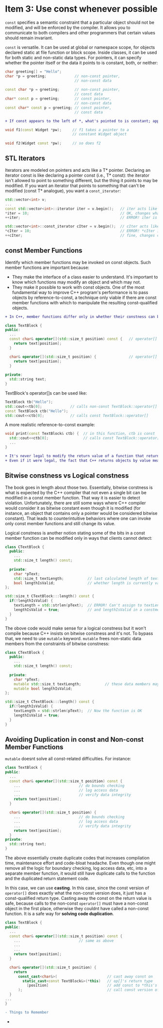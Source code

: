 # Item 3: Use const whenever possible
`const` specifies a semantic constraint that a particular object should not be modified, and will be enforced by the compiler. It allows you to communicate to both compilers and other programmers that certain values should remain invariant. 

`const` is versatile. It can be used at global or namespace scope, for objects declared static at file function or block scope. Inside classes, it can be used for both static and non-static data types. For pointers, it can specify whether the pointer itself or the data it points to is constant, both, or neither: 

```C++
char greeting[] = "Hello"; 
char *p = greeting;             // non-const pointer,
                                // non-const data
                          
const char *p = greeting;       // non-const pointer,
                                // const data
char* const p = greeting;       // const pointer, 
                                // non-const data
const char* const p = greeting; // const pointer, 
                                // const data

```
```diff
+ If const appears to the left of *, what's pointed to is constant; appears to the right of *, the pointer is constant. 
```

```C++
void f1(const Widget *pw);     // f1 takes a pointer to a 
                               // constant Widget object 
                               
void f2(Widget const *pw);     // so does f2
```

## STL Iterators

Iterators are modeled on pointers and acts like a T* pointer. Declaring an iterator const is like declaring a pointer const (i.e., T* const): the iterator isn't allowed to point to something different, but the thing it points to may be modified. If you want an iterator that points to something that can't be modified (const T* analogue), you want a `const_iterator`: 

```C++
std::vector<int> v; 
...
const std::vector<int>::iterator iter = v.begin();   // iter acts like a T* const
*iter = 10;                                          // OK, changes what iter points to
++iter;                                              // ERROR! iter is const

std::vector<int>::const_iterator cIter = v.begin();  // cIter acts like const T*
*cIter = 10;                                         // ERROR! *cIter is const 
++cIter;                                             // fine, changes cIter
```

## const Member Functions
Identify which member functions may be invoked on const objects. Such member functions are important because: 
* They make the interface of a class easier to understand. It's important to know which functions may modify an object and which may not. 
* They make it possible to work with const objects. One of the most fundamental way to improve C++ program's performance is to pass objects by reference-to-const, a technique only viable if there are const member functions with which to manipulate the resulting const-qualified objects. 

```diff
+ In C++, member functions differ only in whether their constness can be overloaded. 
```

```C++
class TextBlock {
public: 
  ...
  const char& operator[](std::size_t position) const {   // operator[] for const objects
    return text[position]; 
  }                         

  char& operator[](std::size_t position) {               // operator[] for non-const objects
    return text[position];
  }
  
private:
  std::string text; 
}

```
TextBlock's operator[]s can be used like: 
```C++
TextBlock tb("Hello");        
std::cout<<tb[0];             // calls non-const TextBlock::operator[]
const TextBlock ctb("Hello");
std::cout<<ctb[0];            // calls const TextBlock::operator[]
```
A more realistic reference-to-const example: 
```C++
void print(const TextBlock& ctb) {  // in this function, ctb is const
  std::cout<<ctb[0];                // calls const TextBlock::operator[]
  ...
}
```
```diff
+ It's never legal to modify the return value of a function that returns a build-in type. 
+ Even if it were legal, the fact that C++ returns objects by value means that a copy of value is modified, not the value itself. 
```
## Bitwise constness vs Logical constness
The book goes in length about those two. Essentially, bitwise corstness is what is expected by the C++ compiler that not even a single bit can be modified in a const member function. That way it is easier to detect violation. Unfortunately, there are still some ways where C++ compiler would consider it as bitwise constant even though it is modified (for instance, an object that contains only a pointer would be considered bitwise constant). That leads to counterintuitive behaviors where one can invoke only const member functions and still change its value. 

Logical constness is another notion stating some of the bits in a const member function can be modified only in ways that clients cannot detect: 
```C++
class CTextBlock {
  public: 
    ...
    std::size_t length() const; 
    
  private: 
    char *pText; 
    std::size_t textLength;           // last calculated length of textblock
    bool lengthIsValid;               // whether length is currently valid
};

std::size_t CTextBlock:::length() const {
  if(!lengthIsValid) {
    textLength = std::strlen(pText);  // ERROR! Can't assign to textLength
    lengthIsValid = true;             // and lengthIsValid in a constmember function
  }
}
```
The obove code would make sense for a logical constness but it won't compile because C++ insists on bitwise constness and it's not. To bypass that, we need to use `mutable` keyword. `mutable` frees non-static data members from the constraints of bitwise constness: 
```C++
class CTextBlock {
  public: 
    ...
    std::size_t length() const; 
    
  private: 
    char *pText; 
    mutable std::size_t textLength;           // these data members may always be modified, even in const member functions
    mutable bool lengthIsValid;              
};

std::size_t CTextBlock:::length() const {
  if(!lengthIsValid) {
    textLength = std::strlen(pText);  // Now the function is OK
    lengthIsValid = true;            
  }
}
```

## Avoiding Duplication in const and Non-const Member Functions
`mutable` doesnt solve all const-related difficulties. For instance: 
```C++
class TextBlock {
public: 
  ...
  const char& operator[](std::size_t position) const {
    ...                           // do bounds checking
    ...                           // log access data
    ...                           // verify data integrity
    return text[position];
  }

  char& operator[](std::size_t position) {
    ...                           // do bounds checking
    ...                           // log access data
    ...                           // verify data integrity
    return text[position];
  }
private: 
  std::string text;
}
```
The above essentially create duplicate codes that increases compilation time, maintenance effort and code-bloat headache. Even though one might remove all the logic for boundary checking, log access data, etc, into a separate member function, it would still have duplicate calls to the function and the duplicated return statement code. 

In this case, we can use **casting**. In this case, since the const version of `operator[]` does exactly what the non-const version does, it just has a const-qualified return type. Casting away the const on the return value is safe, because calls to the non-const `operator[]` must have a non-const object in the first place, otherwise they couldnt have called a non-const function. It is a safe way for **solving code duplication**. 

```C++
class TextBlock {
public: 
  ...
  const char& operator[](std::size_t position) const {
    ...                           // same as above
    ...                           
    ...                           
    return text[position];
  }

  char& operator[](std::size_t position) {
    return 
      const_cast<char&>(                       // cast away const on
        static_cast<const TextBlock&>(*this)   // op[]'s return type
          [position]                           // add const to *this's type;
      );                                       // call const version of op[]
  }
...
}
```

```diff
- Things to Remember
```
* 
